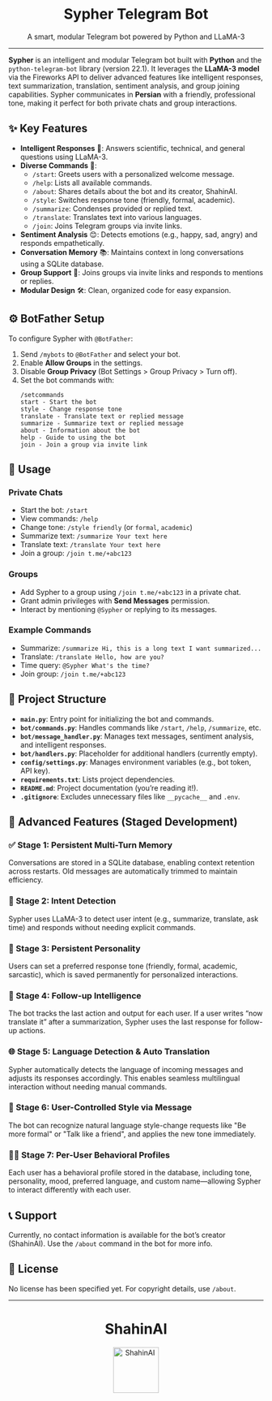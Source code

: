 
<div align="center">
  <h1>Sypher Telegram Bot</h1>
  <p>A smart, modular Telegram bot powered by Python and LLaMA-3</p>
</div>

---

**Sypher** is an intelligent and modular Telegram bot built with **Python** and the `python-telegram-bot` library (version 22.1). It leverages the **LLaMA-3 model** via the Fireworks API to deliver advanced features like intelligent responses, text summarization, translation, sentiment analysis, and group joining capabilities. Sypher communicates in **Persian** with a friendly, professional tone, making it perfect for both private chats and group interactions.

## ✨ Key Features

- **Intelligent Responses** 🧠: Answers scientific, technical, and general questions using LLaMA-3.
- **Diverse Commands** 📜:
  - `/start`: Greets users with a personalized welcome message.
  - `/help`: Lists all available commands.
  - `/about`: Shares details about the bot and its creator, ShahinAI.
  - `/style`: Switches response tone (friendly, formal, academic).
  - `/summarize`: Condenses provided or replied text.
  - `/translate`: Translates text into various languages.
  - `/join`: Joins Telegram groups via invite links.
- **Sentiment Analysis** 😊: Detects emotions (e.g., happy, sad, angry) and responds empathetically.
- **Conversation Memory** 📚: Maintains context in long conversations using a SQLite database.
- **Group Support** 👥: Joins groups via invite links and responds to mentions or replies.
- **Modular Design** 🛠️: Clean, organized code for easy expansion.

## ⚙️ BotFather Setup

To configure Sypher with `@BotFather`:

1. Send `/mybots` to `@BotFather` and select your bot.
2. Enable **Allow Groups** in the settings.
3. Disable **Group Privacy** (Bot Settings > Group Privacy > Turn off).
4. Set the bot commands with:
   ```plaintext
   /setcommands
   start - Start the bot
   style - Change response tone
   translate - Translate text or replied message
   summarize - Summarize text or replied message
   about - Information about the bot
   help - Guide to using the bot
   join - Join a group via invite link
   ```

## 🚀 Usage

### Private Chats
- Start the bot: `/start`
- View commands: `/help`
- Change tone: `/style friendly` (or `formal`, `academic`)
- Summarize text: `/summarize Your text here`
- Translate text: `/translate Your text here`
- Join a group: `/join t.me/+abc123`

### Groups
- Add Sypher to a group using `/join t.me/+abc123` in a private chat.
- Grant admin privileges with **Send Messages** permission.
- Interact by mentioning `@Sypher` or replying to its messages.

### Example Commands
- Summarize: `/summarize Hi, this is a long text I want summarized...`
- Translate: `/translate Hello, how are you?`
- Time query: `@Sypher What's the time?`
- Join group: `/join t.me/+abc123`

## 📂 Project Structure

- **`main.py`**: Entry point for initializing the bot and commands.
- **`bot/commands.py`**: Handles commands like `/start`, `/help`, `/summarize`, etc.
- **`bot/message_handler.py`**: Manages text messages, sentiment analysis, and intelligent responses.
- **`bot/handlers.py`**: Placeholder for additional handlers (currently empty).
- **`config/settings.py`**: Manages environment variables (e.g., bot token, API key).
- **`requirements.txt`**: Lists project dependencies.
- **`README.md`**: Project documentation (you’re reading it!).
- **`.gitignore`**: Excludes unnecessary files like `__pycache__` and `.env`.

## 🌟 Advanced Features (Staged Development)

### ✅ Stage 1: Persistent Multi-Turn Memory
Conversations are stored in a SQLite database, enabling context retention across restarts. Old messages are automatically trimmed to maintain efficiency.

### 🎯 Stage 2: Intent Detection
Sypher uses LLaMA-3 to detect user intent (e.g., summarize, translate, ask time) and responds without needing explicit commands.

### 🧠 Stage 3: Persistent Personality
Users can set a preferred response tone (friendly, formal, academic, sarcastic), which is saved permanently for personalized interactions.

### 🔄 Stage 4: Follow-up Intelligence
The bot tracks the last action and output for each user. If a user writes “now translate it” after a summarization, Sypher uses the last response for follow-up actions.

### 🌐 Stage 5: Language Detection & Auto Translation
Sypher automatically detects the language of incoming messages and adjusts its responses accordingly. This enables seamless multilingual interaction without needing manual commands.

### 🎨 Stage 6: User-Controlled Style via Message
The bot can recognize natural language style-change requests like "Be more formal" or "Talk like a friend", and applies the new tone immediately.

### 🧑‍💼 Stage 7: Per-User Behavioral Profiles
Each user has a behavioral profile stored in the database, including tone, personality, mood, preferred language, and custom name—allowing Sypher to interact differently with each user.

## 📞 Support
Currently, no contact information is available for the bot’s creator (ShahinAI). Use the `/about` command in the bot for more info.

## 📜 License
No license has been specified yet. For copyright details, use `/about`.

---

<div align="center">
  <h1>ShahinAI</h1>
  <img src="https://i.imgur.com/ZiN21Dp.png" alt="ShahinAI" width="90"/>
</div>
